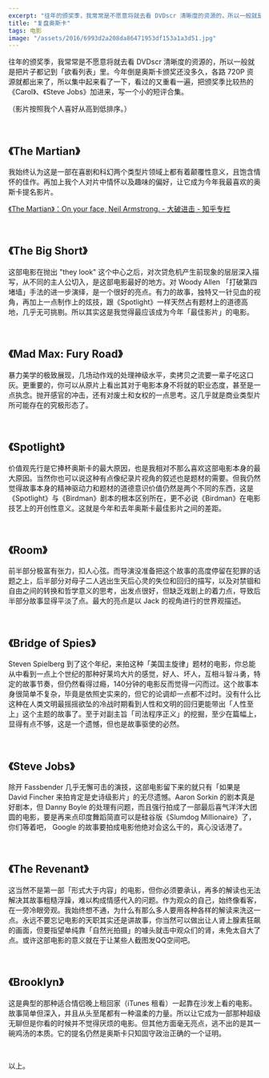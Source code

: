 ```yaml
---
excerpt: "往年的颁奖季，我常常是不愿意将就去看 DVDscr 清晰度的资源的，所以一般就是把片子都记到「欲看列表」里。今年倒是奥斯卡颁奖还没多久，各路 720P 资源就都出来了，所以集中起来看了一下，看过的又重看一遍，把颁奖季比较热的《Carol》、《Steve Jobs》加进来，写一个小的短评合集。"
title: "复盘奥斯卡"
tags: 电影
image: "/assets/2016/6993d2a208da86471953df153a1a3d51.jpg"
---
```


往年的颁奖季，我常常是不愿意将就去看 DVDscr 清晰度的资源的，所以一般就是把片子都记到「欲看列表」里。今年倒是奥斯卡颁奖还没多久，各路 720P 资源就都出来了，所以集中起来看了一下，看过的又重看一遍，把颁奖季比较热的《Carol》、《Steve Jobs》加进来，写一个小的短评合集。

（影片按照我个人喜好从高到低排序。）

<br>

## 《The Martian》  

我始终认为这是一部在喜剧和科幻两个类型片领域上都有着颠覆性意义，且饱含情怀的佳作。再加上我个人对片中情怀以及趣味的偏好，让它成为今年我最喜欢的奥斯卡提名影片。

[《The Martian》：On your face, Neil Armstrong. - 大破进击 - 知乎专栏](https://zhuanlan.zhihu.com/66666/20366634)

<br>

## 《The Big Short》  

这部电影在抛出 "they look" 这个中心之后，对次贷危机产生前现象的层层深入描写，从不同的主人公切入，是这部电影最好的地方。对 Woody Allen 「打破第四堵墙」手法的进一步演绎，是一个很好的亮点。有力的故事，独特又一针见血的视角，再加上一点制作上的炫技，跟《Spotlight》一样天然占有题材上的道德高地，几乎无可挑剔。所以其实这是我觉得最应该成为今年「最佳影片」的电影。

<br>

## 《Mad Max: Fury Road》  

暴力美学的极致展现，几场动作戏的处理神级水平，卖拷贝之流要一辈子吃这口灰。更重要的，你可以从原片上看出其对于电影本身不将就的职业态度，甚至是一点执念。抛开感官的冲击，还有对废土和女权的一点思考。这几乎就是商业类型片所可能存在的究极形态了。

<br>

## 《Spotlight》  

价值观先行是它捧杯奥斯卡的最大原因，也是我相对不那么喜欢这部电影本身的最大原因。当然你也可以说这种有点像纪录片视角的叙述也是题材的需要。但我仍然觉得故事本身的精神驱动力和题材的道德意识价值仍然是两个不同的东西，这是《Spotlight》与《Birdman》剧本的根本区别所在，更不必说《Birdman》在电影技艺上的开创性意义。这就是今年和去年奥斯卡最佳影片之间的差距。

<br>

## 《Room》  

前半部分极富有张力，扣人心弦。而导演没准备把这个故事的高度停留在犯罪的话题之上，后半部分对母子二人逃出生天后心灵的失位和回归的描写，以及对禁锢和自由之间的转换和哲学意义的思考，出发点很好，但缺乏戏剧上的着力点，导致后半部分故事显得平淡了点。最大的亮点是以 Jack 的视角进行的世界观描述。

<br>

## 《Bridge of Spies》  

Steven Spielberg 到了这个年纪，来拍这种「美国主旋律」题材的电影，你总能从中看到一点上个世纪的那种好莱坞大片的感觉，好人、坏人，互相斗智斗勇，特定的故事节奏，但仍然看得过瘾，140分钟的电影反而觉得一闪而过。这个故事本身很简单不复杂，毕竟是依照史实来的，但它的论调却一点都不过时。没有什么比这种在人类文明最摇摇欲坠的冷战时期看到人性和文明的回归更能带出「人性至上」这个主题的故事了。至于对副主旨「司法程序正义」的挖掘，至少在篇幅上，显得有点不够，这是一个遗憾，但也是故事驱使的必然。

<br>

## 《Steve Jobs》  

除开 Fassbender 几乎无懈可击的演技，这部电影留下来的就只有「如果是 David Fincher 来拍肯定是史诗级影片」的无尽遗憾。Aaron Sorkin 的剧本真是好剧本，但 Danny Boyle 的处理有问题，而且强行拍成了一部最后喜气洋洋大团圆的电影，要是再来点印度舞蹈简直可以是硅谷版《Slumdog Millionaire》了，你们等着吧， Google 的故事要拍成电影他绝对会这么干的，真心没话港了。

<br>

## 《The Revenant》  

这当然不是第一部「形式大于内容」的电影，但你必须要承认，再多的解读也无法解决其故事粗糙浮躁，难以构成情感代入的问题。作为观众的自己，始终像看客，在一旁冷眼旁观。我始终想不通，为什么有那么多人要用各种各样的解读来洗这一点。永远不要忘记电影的天职其实还是讲故事，你当然可以做出让人肾上腺素狂飙的画面，但要指望单纯靠「自然光拍摄」的噱头就击中观众们的肾，未免太自大了点。或许这部电影的意义就在于让某些人截图发QQ空间吧。

<br>

## 《Brooklyn》  

这是典型的那种适合情侣晚上租回家（iTunes 租看）一起靠在沙发上看的电影。故事简单但深入，并且从头至尾都有一种温柔的力量。所以让它成为一部那种超级无聊但是你看的时候并不觉得厌烦的电影。但其他方面毫无亮点，逃不出的是其一碗鸡汤的本质。它的提名仍然是奥斯卡只知固守政治正确的一个证明。

<br>

以上。

